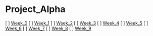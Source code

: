 # Project_Alpha


[ ] [Week_0](https://github.com/rcacfs/Project_Alpha/blob/main/week_0.md)
[ ] [Week_1](https://github.com/rcacfs/Project_Alpha/blob/main/week_1.md)
[ ] [Week_2](https://github.com/rcacfs/Project_Alpha/blob/main/week_2.md)
[ ] [Week_3](https://github.com/rcacfs/Project_Alpha/blob/main/week_3.md)
[ ] [Week_4](https://github.com/rcacfs/Project_Alpha/blob/main/week_4.md)
[ ] [Week_5](https://github.com/rcacfs/Project_Alpha/blob/main/week_5.md)
[ ] [Week_6](https://github.com/rcacfs/Project_Alpha/blob/main/week_6.md)
[ ] [Week_7](https://github.com/rcacfs/Project_Alpha/blob/main/week_7.md)
[ ] [Week_8](https://github.com/rcacfs/Project_Alpha/blob/main/week_8.md)
[ ] [Week_9](https://github.com/rcacfs/Project_Alpha/blob/main/week_9.md)
